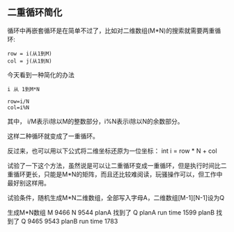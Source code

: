 ## 二重循环简化

循环中再嵌套循环是在简单不过了，比如对二维数组(M*N)的搜索就需要两重循环:
```
row = i(从1到M)
col = j(从1到N)
```

今天看到一种简化的办法
```
i 从 1到M*N

row=i/N
col=i%N
```

其中， i/M表示i除以M的整数部分，i%N表示i除以N的余数部分。

这样二种循环就变成了一重循环。

反过来，也可以用以下公式将二维坐标还原为一位坐标：
int i = row * N + col

试验了一下这个方法，虽然说是可以让二重循环变成一重循环，但是执行时间比二重循环更长，只能是M*N的矩阵，而且还比较难阅读，玩骚操作可以，但工作中最好别这样用。

试验条件，随机生成M*N二维数组，全部写入字母A，二维数组[M-1][N-1]设为Q

生成M*N数组 M 9466 N 9544
planA 找到了 Q
planA run time 1599
planB 找到了 Q 9465 9543
planB run time 1783



